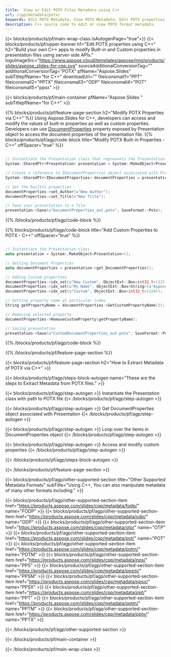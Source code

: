 ```yaml
---
title:  View or Edit POTX Files Metadata using C++
url: /cpp/metadata/potx/
keywords: Edit POTX Metadata, View POTX Metadata, Edit POTX properties, View POTX properties
description: C++ source code to edit or view POTX format metadata.
---
```


{{< blocks/products/pf/main-wrap-class isAutogenPage="true">}}
{{< blocks/products/pf/upper-banner h1="Edit POTX properties using C++" h2="Build your own C++ apps to modify Built-in and Custom properties in presentation files using server-side APIs." logoImageSrc="https://www.aspose.cloud/templates/aspose/img/products/slides/aspose_slides-for-cpp.svg" sourceAdditionalConversionTag="" additionalConversionTag="POTX" pfName="Aspose.Slides" subTitlepfName="for C++" downloadUrl="" fileiconsmall1="PPT" fileiconsmall2="PPTX" fileiconsmall3="ODP" fileiconsmall4="POT" fileiconsmall5="ppsx" >}}

{{< blocks/products/pf/main-container pfName="Aspose.Slides " subTitlepfName="for C++" >}}

{{% blocks/products/pf/feature-page-section  h2="Modify POTX Properties via C++" %}}
Using Aspose.Slides for C++, developers can access and modify the values of built-in properties as well as custom properties. Developers can use [DocumentProperties](https://reference.aspose.com/slides/cpp/aspose.slides/documentproperties/) property exposed by Presentation object to access the document properties of the presentation file.
{{% blocks/products/pf/agp/code-block title="Modify POTX Built-in Properties - C++" offSpacer="true" %}}

```cpp

// Instantiate the Presentation class that represents the Presentation
System::SharedPtr<Presentation> presentation = System::MakeObject<Presentation>(u"presentation.potx");

// Create a reference to IDocumentProperties object associated with Presentation
System::SharedPtr<IDocumentProperties> documentProperties = presentation->get_DocumentProperties();

// Set the builtin properties
documentProperties->set_Author(u"New Author");
documentProperties->set_Title(u"New Title");

// Save your presentation to a file
presentation->Save(u"DocumentProperties_out.potx", SaveFormat::Potx);
```

{{% /blocks/products/pf/agp/code-block %}}

{{% blocks/products/pf/agp/code-block title="Add Custom Properties to POTX - C++" offSpacer="true" %}}

```cpp

// Instantiate the Presentation class
auto presentation = System::MakeObject<Presentation>();

// Getting Document Properties
auto documentProperties = presentation->get_DocumentProperties();

// Adding Custom properties
documentProperties->idx_set(u"New Custom", ObjectExt::Box<int32_t>(12));
documentProperties->idx_set(u"My Name", ObjectExt::Box<String>(u"Aspose Metadata Editor"));
documentProperties->idx_set(u"Custom", ObjectExt::Box<int32_t>(124));

// Getting property name at particular index
String getPropertyName = documentProperties->GetCustomPropertyName(2);

// Removing selected property
documentProperties->RemoveCustomProperty(getPropertyName);

// Saving presentation
presentation->Save(u"CustomDocumentProperties_out.potx", SaveFormat::Potx);
```

{{% /blocks/products/pf/agp/code-block %}}

{{% /blocks/products/pf/feature-page-section %}}

{{< blocks/products/pf/feature-page-section  h2="How to Extract Metadata of POTX via C++" >}}

{{< blocks/products/pf/agp/steps-block-autogen name="These are the steps to Extract Metadata from POTX files." >}}

{{< blocks/products/pf/agp/step-autogen >}}
Instantiate the Presentation class with path to POTX file
{{< /blocks/products/pf/agp/step-autogen >}}

{{< blocks/products/pf/agp/step-autogen >}}
Get DocumentProperties object associated with Presentation
{{< /blocks/products/pf/agp/step-autogen >}}

{{< blocks/products/pf/agp/step-autogen >}}
Loop over the items in DocumentProperties object
{{< /blocks/products/pf/agp/step-autogen >}}

{{< blocks/products/pf/agp/step-autogen >}}
Access and modify custom properties
{{< /blocks/products/pf/agp/step-autogen >}}

{{< /blocks/products/pf/agp/steps-block-autogen >}}

{{< /blocks/products/pf/feature-page-section >}}

{{< blocks/products/pf/agp/other-supported-section title="Other Supported Metadata Formats" subTitle="Using C++, You can also manipulate metadata of many other formats including." >}}

{{< blocks/products/pf/agp/other-supported-section-item href="https://products.aspose.com/slides/cpp/metadata/fodp/" name="FODP" >}}
{{< blocks/products/pf/agp/other-supported-section-item href="https://products.aspose.com/slides/cpp/metadata/odp/" name="ODP" >}}
{{< blocks/products/pf/agp/other-supported-section-item href="https://products.aspose.com/slides/cpp/metadata/otp/" name="OTP" >}}
{{< blocks/products/pf/agp/other-supported-section-item href="https://products.aspose.com/slides/cpp/metadata/pot/" name="POT" >}}
{{< blocks/products/pf/agp/other-supported-section-item href="https://products.aspose.com/slides/cpp/metadata/potm/" name="POTM" >}}
{{< blocks/products/pf/agp/other-supported-section-item href="https://products.aspose.com/slides/cpp/metadata/pps/" name="PPS" >}}
{{< blocks/products/pf/agp/other-supported-section-item href="https://products.aspose.com/slides/cpp/metadata/ppsm/" name="PPSM" >}}
{{< blocks/products/pf/agp/other-supported-section-item href="https://products.aspose.com/slides/cpp/metadata/ppsx/" name="PPSX" >}}
{{< blocks/products/pf/agp/other-supported-section-item href="https://products.aspose.com/slides/cpp/metadata/ppt/" name="PPT" >}}
{{< blocks/products/pf/agp/other-supported-section-item href="https://products.aspose.com/slides/cpp/metadata/pptm/" name="PPTM" >}}
{{< blocks/products/pf/agp/other-supported-section-item href="https://products.aspose.com/slides/cpp/metadata/pptx/" name="PPTX" >}}


{{< /blocks/products/pf/agp/other-supported-section >}}

{{< /blocks/products/pf/main-container >}}
    
{{< /blocks/products/pf/main-wrap-class >}}